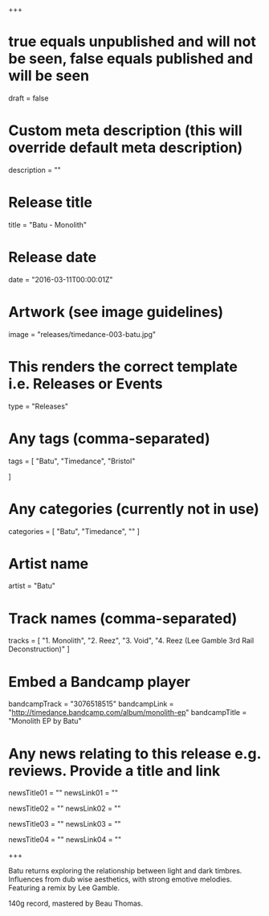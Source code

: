 +++

# true equals unpublished and will not be seen, false equals published and will be seen
draft = false

# Custom meta description (this will override default meta description)
description = ""

# Release title
title = "Batu - Monolith"

# Release date
date = "2016-03-11T00:00:01Z"

# Artwork (see image guidelines)
image = "releases/timedance-003-batu.jpg"

# This renders the correct template i.e. Releases or Events
type = "Releases"

# Any tags (comma-separated)
tags = [ 
	"Batu", 
	"Timedance",
	"Bristol"
	
]

# Any categories (currently not in use)
categories = [ 
	"Batu", 
	"Timedance",
	""
]

# Artist name
artist = "Batu"

# Track names (comma-separated)
tracks = [
	"1. Monolith",
	"2. Reez",
	"3. Void",
	"4. Reez (Lee Gamble 3rd Rail Deconstruction)"
]

# Embed a Bandcamp player
bandcampTrack = "3076518515"
bandcampLink = "http://timedance.bandcamp.com/album/monolith-ep"
bandcampTitle = "Monolith EP by Batu"

# Any news relating to this release e.g. reviews. Provide a title and link
newsTitle01 = ""
newsLink01 = ""

newsTitle02 = ""
newsLink02 = ""

newsTitle03 = ""
newsLink03 = ""

newsTitle04 = ""
newsLink04 = ""

+++

<!-- Provide a summary/statement below -->
Batu returns exploring the relationship between light and dark timbres. Influences from dub wise aesthetics, with strong emotive melodies. Featuring a remix by Lee Gamble.

140g record, mastered by Beau Thomas.
